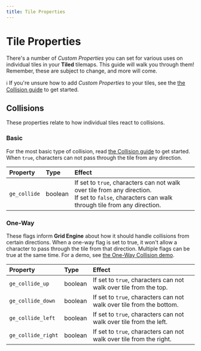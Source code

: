 ```yaml
---
title: Tile Properties
---
```


# Tile Properties

There's a number of _Custom Properties_ you can set for various uses on individual tiles in your **Tiled** tilemaps. This guide will walk you through them! Remember, these are subject to change, and more will come.

ℹ️ If you're unsure how to add _Custom Properties_ to your tiles, see the [the Collision guide](../collisions) to get started.

## Collisions

These properties relate to how individual tiles react to collisions.

### Basic

For the most basic type of collision, read [the Collision guide](../collisions) to get started. When `true`, characters can not pass through the tile from any direction.

| Property     | Type    | Effect                                                                                                                                              |
| :----------- | :------ | :-------------------------------------------------------------------------------------------------------------------------------------------------- |
| `ge_collide` | boolean | If set to `true`, characters can not walk over tile from any direction. <br>If set to `false`, characters can walk through tile from any direction. |

### One-Way

These flags inform **Grid Engine** about how it should handle collisions from certain directions. When a one-way flag is set to true, it won't allow a character to pass through the tile from that direction. Multiple flags can be true at the same time. For a demo, see [the One-Way Collision demo](../../example/one-way-collision).

| Property           | Type    | Effect                                                               |
| :----------------- | :------ | :------------------------------------------------------------------- |
| `ge_collide_up`    | boolean | If set to `true`, characters can not walk over tile from the top.    |
| `ge_collide_down`  | boolean | If set to `true`, characters can not walk over tile from the bottom. |
| `ge_collide_left`  | boolean | If set to `true`, characters can not walk over tile from the left.   |
| `ge_collide_right` | boolean | If set to `true`, characters can not walk over tile from the right.  |

